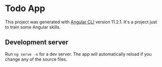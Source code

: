 # Todo App

This project was generated with [Angular CLI](https://github.com/angular/angular-cli) version 11.2.1.
It's a project just to train some Angular skills.

## Development server

Run `ng serve -o` for a dev server. The app will automatically reload if you change any of the source files.
